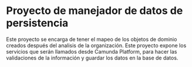 # Proyecto de manejador de datos de persistencia

Este proyecto se encarga de tener el mapeo de los objetos de dominio creados después del analisis de la organización. Este proyecto expone los servicios que serán llamados desde Camunda Platform, para hacer las validaciones de la información y guardar los datos en la base de datos.
